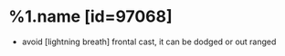 %1.name [id=97068]
=======
- avoid [lightning breath] frontal cast, it can be dodged
    or out ranged